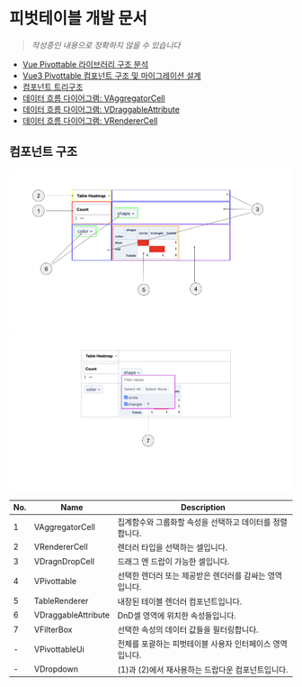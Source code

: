 # 피벗테이블 개발 문서

> _작성중인 내용으로 정확하지 않을 수 있습니다_

- [Vue Pivottable 라이브러리 구조 분석](./vue-pivottable-as-is.md)
- [Vue3 Pivottable 컴포넌트 구조 및 마이그레이션 설계](./vue-pivottable-migration-design-spec.md)
- [컴포넌트 트리구조](./diagram/component.md)
- [데이터 흐름 다이어그램: VAggregatorCell](./diagram/VAggregatorCell.md)
- [데이터 흐름 다이어그램: VDraggableAttribute](./diagram/VDraggableAttribute.md)
- [데이터 흐름 다이어그램: VRendererCell](./diagram/VRendererCell.md)

## 컴포넌트 구조

![001](./images/vue-pivottable-cmp-1.png)
![002](./images/vue-pivottable-cmp-2.png)

|No.|Name               |Description        |
|---|-------------------|-------------------|
|1  |VAggregatorCell    |집계함수와 그룹화할 속성을 선택하고 데이터를 정렬합니다.|
|2  |VRendererCell      |렌더러 타입을 선택하는 셀입니다.|
|3  |VDragnDropCell     |드래그 앤 드랍이 가능한 셀입니다.|
|4  |VPivottable        |선택한 렌더러 또는 제공받은 렌더러를 감싸는 영역입니다.|
|5  |TableRenderer      |내장된 테이블 렌더러 컴포넌트입니다.|
|6  |VDraggableAttribute|DnD셀 영역에 위치한 속성들입니다.|
|7  |VFilterBox         |선택한 속성의 데이터 값들을 필터링합니다.|
|-  |VPivottableUi      |전체를 포괄하는 피벗테이블 사용자 인터페이스 영역입니다.|
|-  |VDropdown          |(1)과 (2)에서 재사용하는 드랍다운 컴포넌트입니다.|

<!-- ## vue-pivottable 컴포넌트별 기능 정의표

### VAggregatorCell

| 기능 | 설명 | 관련 속성/메서드 |
|------|------|--------------|
| 데이터 집계 | 다양한 집계 방식으로 데이터 계산 | aggregatorName, vals |
| 정렬 | 행과 열 데이터 정렬 방식 지정 | rowOrder, colOrder | -->

<!-- ### VRendererCell

| 기능 | 설명 | 관련 속성/메서드 |
|------|------|--------------|
| 렌더러 선택 | 다양한 테이블 표시 방식 선택 | rendererName, renderers | -->

<!-- ### VDragnDropCell

| 기능 | 설명 | 관련 속성/메서드 |
|------|------|--------------| -->

<!-- ### VPivottable

| 기능 | 설명 | 관련 속성/메서드 |
|------|------|--------------|
| 피벗 테이블 기본 표시 | 데이터를 피벗 테이블 형식으로 렌더링 | data, rows, cols |
| 행/열 합계 | 행과 열의 합계 값 표시 여부 | rowTotal, colTotal |
| 테이블 크기 제한 | 테이블의 최대 너비 설정 | tableMaxWidth | -->

<!-- ### TableRenderer

| 기능 | 설명 | 관련 속성/메서드 |
|------|------|--------------|
| 테이블 렌더링 | 기본 테이블 형식으로 데이터 표시 | render |
| 헤더 셀 병합 | 계층적 헤더를 위한 셀 병합 | spanSize |
| 히트맵 모드 | 색상 강도를 통한 데이터 시각화 | heatmapMode, tableColorScaleGenerator |
| 클릭 이벤트 처리 | 셀 클릭 시 사용자 정의 이벤트 처리 | getClickHandler, tableOptions |
| TSV 내보내기 | 데이터를 탭 구분 텍스트로 내보내기 | TSVExportRenderer | -->

<!-- ### VDraggableAttribute

| 기능 | 설명 | 관련 속성/메서드 |
|------|------|--------------|
| 속성 드래그 기능 | 속성을 드래그 가능한 요소로 렌더링 | draggable, sortable |
| 필터 팝업 | 속성 값 필터링 UI 표시 | getFilterBox, open | -->

<!-- ### VFilterBox

| 값 필터링 | 특정 속성 값을 포함/제외 | toggleValue, addValuesToFilter, removeValuesFromFilter |
| 필터 검색 | 속성 값 목록 검색 | filterText, matchesFilter |
| 전체 선택/해제 | 모든 값 선택/해제 옵션 | selectAll, selectNone | -->

<!-- 
### VPivottableUi

| 기능 | 설명 | 관련 속성/메서드 |
|------|------|--------------|
| 드래그 앤 드롭 인터페이스 | 속성을 행/열/값 영역으로 드래그하여 구성 변경 | - |
| 속성 필터링 | 각 속성에 대한 값 필터 설정 UI | valueFilter, updateValueFilter |
| 렌더러 선택 UI | 다양한 테이블 표시 방식을 UI로 선택 | rendererCell |
| 집계 함수 선택 UI | 집계 함수를 UI로 선택 | aggregatorCell |
| 속성 관리 영역 | 미사용/사용 속성 관리 영역 | unusedAttrs, rowAttrs, colAttrs |
| 속성 숨김 설정 | 특정 속성을 피벗 테이블에서 숨김 | hiddenAttributes |
| 드래그 앤 드롭 제한 | 특정 속성의 드래그 앤 드롭 제한 | hiddenFromDragDrop, disabledFromDragDrop, sortonlyFromDragDrop |
| 설정 동기화 | 피벗 테이블 설정 변경 감지 및 전파 | init, propsData, propUpdater | -->

<!-- ### VDropdown

| 기능 | 설명 | 관련 속성/메서드 |
|------|------|--------------|
| 드롭다운 선택 | 선택 옵션을 드롭다운으로 표시 | values, value |
| 값 변경 감지 | 선택 값 변경 시 이벤트 발생 | handleChange | -->

<!-- 
## 이벤트 및 상호작용

| 기능 | 설명 | 관련 이벤트/메서드 |
|------|------|--------------|
| 설정 변경 감지 | 피벗 테이블 설정 변경 감지 | onRefresh |
| 필터 업데이트 | 값 필터 변경 감지 | update:valueFilter |
| 드래그 앤 드롭 이벤트 | 속성 드래그 및 드롭 이벤트 | dragged:unused, dropped:unused, dragged:cols, dropped:cols, dragged:rows, dropped:rows |
| 필터 상자 제어 | 필터 상자 열기/닫기 이벤트 | open:filterbox, moveToTop:filterbox |
| 에러 처리 | 렌더링/계산 오류 처리 | renderError, computeError, uiRenderError | -->
